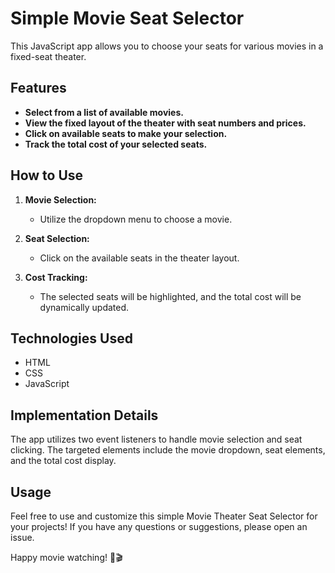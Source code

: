 # Simple Movie Seat Selector

This JavaScript app allows you to choose your seats for various movies in a fixed-seat theater.

## Features

- **Select from a list of available movies.**
- **View the fixed layout of the theater with seat numbers and prices.**
- **Click on available seats to make your selection.**
- **Track the total cost of your selected seats.**

## How to Use

1. **Movie Selection:**

   - Utilize the dropdown menu to choose a movie.

2. **Seat Selection:**

   - Click on the available seats in the theater layout.

3. **Cost Tracking:**
   - The selected seats will be highlighted, and the total cost will be dynamically updated.

## Technologies Used

- HTML
- CSS
- JavaScript

## Implementation Details

The app utilizes two event listeners to handle movie selection and seat clicking. The targeted elements include the movie dropdown, seat elements, and the total cost display.

## Usage

Feel free to use and customize this simple Movie Theater Seat Selector for your projects! If you have any questions or suggestions, please open an issue.

Happy movie watching! 🍿🎬
